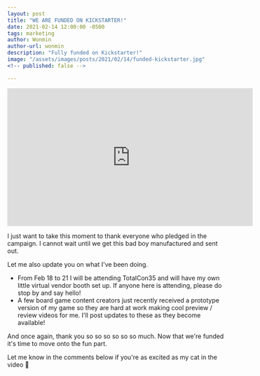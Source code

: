 ```yaml
---
layout: post
title: "WE ARE FUNDED ON KICKSTARTER!"
date: 2021-02-14 12:00:00 -0500
tags: marketing
author: Wonmin
author-url: wonmin
description: "Fully funded on Kickstarter!"
image: "/assets/images/posts/2021/02/14/funded-kickstarter.jpg"
<!-- published: false -->

---
```


<iframe width="560" height="315" src="https://www.youtube.com/embed/w1ZvVGZSPTk" frameborder="0" allow="accelerometer; autoplay; clipboard-write; encrypted-media; gyroscope; picture-in-picture" allowfullscreen></iframe>

I just want to take this moment to thank everyone who pledged in the campaign. I cannot wait until we get this bad boy manufactured and sent out.

Let me also update you on what I've been doing.

* From Feb 18 to 21 I will be attending TotalCon35 and will have my own little virtual vendor booth set up. If anyone here is attending, please do stop by and say hello!
* A few board game content creators just recently received a prototype version of my game so they are hard at work making cool preview / review videos for me. I'll post updates to these as they become available!

And once again, thank you so so so so so so much. Now that we're funded it's time to move onto the fun part.

Let me know in the comments below if you're as excited as my cat in the video 🤣
